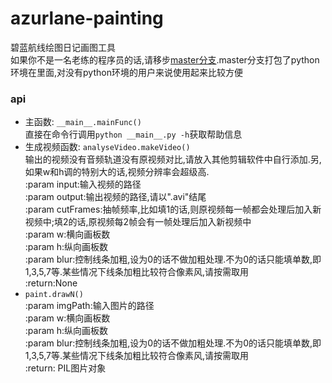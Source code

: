 # azurlane-painting
碧蓝航线绘图日记画图工具  
如果你不是一名老练的程序员的话,请移步[master分支](https://github.com/HHHHhgqcdxhg/azurlane-painting/tree/master).master分支打包了python环境在里面,对没有python环境的用户来说使用起来比较方便

### api
- 主函数:
    ```__main__.mainFunc()```  
    直接在命令行调用```python __main__.py -h```获取帮助信息
- 生成视频函数:
    ```analyseVideo.makeVideo()```  
    输出的视频没有音频轨道没有原视频对比,请放入其他剪辑软件中自行添加.另,如果w和h调的特别大的话,视频分辨率会超级高.  
    :param input:输入视频的路径  
    :param output:输出视频的路径,请以".avi"结尾  
    :param cutFrames:抽帧频率,比如填1的话,则原视频每一帧都会处理后加入新视频中;填2的话,原视频每2帧会有一帧处理后加入新视频中  
    :param w:横向画板数  
    :param h:纵向画板数  
    :param blur:控制线条加粗,设为0的话不做加粗处理.不为0的话只能填单数,即1,3,5,7等.某些情况下线条加粗比较符合像素风,请按需取用  
    :return:None  
- ```paint.drawN()```  
    :param imgPath:输入图片的路径  
    :param w:横向画板数  
    :param h:纵向画板数  
    :param blur:控制线条加粗,设为0的话不做加粗处理.不为0的话只能填单数,即1,3,5,7等.某些情况下线条加粗比较符合像素风,请按需取用  
    :return: PIL图片对象  


